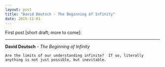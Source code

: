 ```yaml
---
layout: post
title: "David Deutsch - The Beginning of Infinity"
date: 2015-11-01
---
```


First post [short draft; more to come]:

***

<b>David Deutsch</b> - _The Beginning of Infinity_



    Are the limits of our understanding infinite?  If so, literally anything is not just possible, but inevitable.
